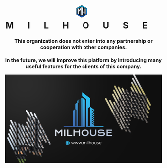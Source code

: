 <h1 align="center">
  <img align="center" src="/assets/img/icons/webIcons/favicon-96x96.png" style="padding: 0 12px 8px 0; max-height: 40px" />
  <span style="letter-spacing: 44px;">MILHOUSE</span>
</h1>

<h3 align="center">This organization does not enter into any partnership or cooperation with other companies.</h3>

<h3 align="center">In the future, we will improve this platform by introducing many useful features for the clients of this company.</h3>

<img align="center" src="/assets/img/other/githubIntro.png"/>
